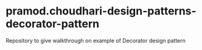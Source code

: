 # pramod.choudhari-design-patterns-decorator-pattern
Repository to give walkthrough on example of Decorator design pattern
